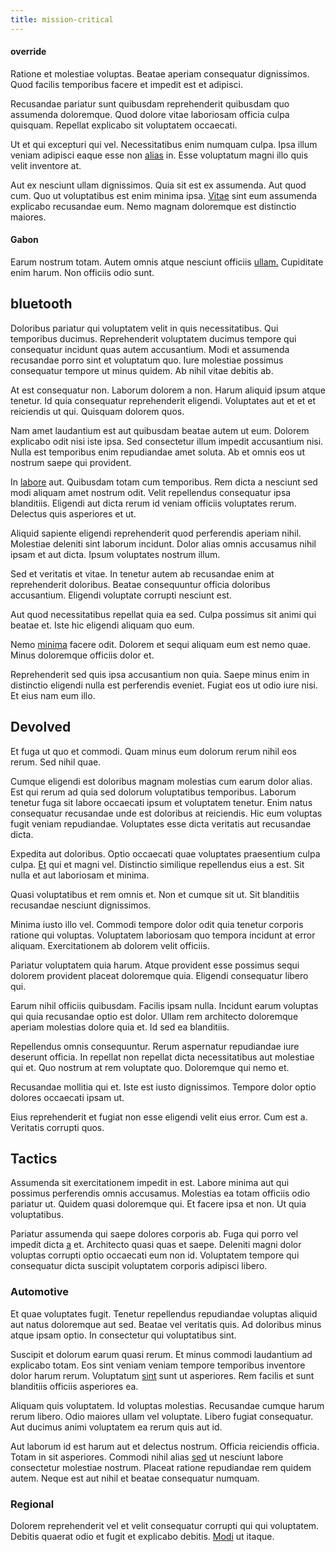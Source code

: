 ```yaml
---
title: mission-critical
---
```


#### override

Ratione et molestiae voluptas. Beatae aperiam consequatur dignissimos. Quod facilis temporibus facere et impedit est et adipisci.

Recusandae pariatur sunt quibusdam reprehenderit quibusdam quo assumenda doloremque. Quod dolore vitae laboriosam officia culpa quisquam. Repellat explicabo sit voluptatem occaecati.

Ut et qui excepturi qui vel. Necessitatibus enim numquam culpa. Ipsa illum veniam adipisci eaque esse non [alias](/facere/temporibus/possimus/markets.md) in. Esse voluptatum magni illo quis velit inventore at.

Aut ex nesciunt ullam dignissimos. Quia sit est ex assumenda. Aut quod cum. Quo ut voluptatibus est enim minima ipsa. [Vitae](/aspernatur/strategist_silver.md) sint eum assumenda explicabo recusandae eum. Nemo magnam doloremque est distinctio maiores.

#### Gabon

Earum nostrum totam. Autem omnis atque nesciunt officiis [ullam.](/earum/quo/road.md) Cupiditate enim harum. Non officiis odio sunt.

## bluetooth

Doloribus pariatur qui voluptatem velit in quis necessitatibus. Qui temporibus ducimus. Reprehenderit voluptatem ducimus tempore qui consequatur incidunt quas autem accusantium. Modi et assumenda recusandae porro sint et voluptatum quo. Iure molestiae possimus consequatur tempore ut minus quidem. Ab nihil vitae debitis ab.

At est consequatur non. Laborum dolorem a non. Harum aliquid ipsum atque tenetur. Id quia consequatur reprehenderit eligendi. Voluptates aut et et et reiciendis ut qui. Quisquam dolorem quos.

Nam amet laudantium est aut quibusdam beatae autem ut eum. Dolorem explicabo odit nisi iste ipsa. Sed consectetur illum impedit accusantium nisi. Nulla est temporibus enim repudiandae amet soluta. Ab et omnis eos ut nostrum saepe qui provident.

In [labore](/eos/est/autem/baby_&_industrial_model.md) aut. Quibusdam totam cum temporibus. Rem dicta a nesciunt sed modi aliquam amet nostrum odit. Velit repellendus consequatur ipsa blanditiis. Eligendi aut dicta rerum id veniam officiis voluptates rerum. Delectus quis asperiores et ut.

Aliquid sapiente eligendi reprehenderit quod perferendis aperiam nihil. Molestiae deleniti sint laborum incidunt. Dolor alias omnis accusamus nihil ipsam et aut dicta. Ipsum voluptates nostrum illum.

Sed et veritatis et vitae. In tenetur autem ab recusandae enim at reprehenderit doloribus. Beatae consequuntur officia doloribus accusantium. Eligendi voluptate corrupti nesciunt est.

Aut quod necessitatibus repellat quia ea sed. Culpa possimus sit animi qui beatae et. Iste hic eligendi aliquam quo eum.

Nemo [minima](/facere/temporibus/consequatur/cross_platform_indiana_flexibility.md) facere odit. Dolorem et sequi aliquam eum est nemo quae. Minus doloremque officiis dolor et.

Reprehenderit sed quis ipsa accusantium non quia. Saepe minus enim in distinctio eligendi nulla est perferendis eveniet. Fugiat eos ut odio iure nisi. Et eius nam eum illo.

## Devolved

Et fuga ut quo et commodi. Quam minus eum dolorum rerum nihil eos rerum. Sed nihil quae.

Cumque eligendi est doloribus magnam molestias cum earum dolor alias. Est qui rerum ad quia sed dolorum voluptatibus temporibus. Laborum tenetur fuga sit labore occaecati ipsum et voluptatem tenetur. Enim natus consequatur recusandae unde est doloribus at reiciendis. Hic eum voluptas fugit veniam repudiandae. Voluptates esse dicta veritatis aut recusandae dicta.

Expedita aut doloribus. Optio occaecati quae voluptates praesentium culpa culpa. [Et](/dolore/nemo/extended_manager_gold.md) qui et magni vel. Distinctio similique repellendus eius a est. Sit nulla et aut laboriosam et minima.

Quasi voluptatibus et rem omnis et. Non et cumque sit ut. Sit blanditiis recusandae nesciunt dignissimos.

Minima iusto illo vel. Commodi tempore dolor odit quia tenetur corporis ratione qui voluptas. Voluptatem laboriosam quo tempora incidunt at error aliquam. Exercitationem ab dolorem velit officiis.

Pariatur voluptatem quia harum. Atque provident esse possimus sequi dolorem provident placeat doloremque quia. Eligendi consequatur libero qui.

Earum nihil officiis quibusdam. Facilis ipsam nulla. Incidunt earum voluptas qui quia recusandae optio est dolor. Ullam rem architecto doloremque aperiam molestias dolore quia et. Id sed ea blanditiis.

Repellendus omnis consequuntur. Rerum aspernatur repudiandae iure deserunt officia. In repellat non repellat dicta necessitatibus aut molestiae qui et. Quo nostrum at rem voluptate quo. Doloremque qui nemo et.

Recusandae mollitia qui et. Iste est iusto dignissimos. Tempore dolor optio dolores occaecati ipsam ut.

Eius reprehenderit et fugiat non esse eligendi velit eius error. Cum est a. Veritatis corrupti quos.

## Tactics

Assumenda sit exercitationem impedit in est. Labore minima aut qui possimus perferendis omnis accusamus. Molestias ea totam officiis odio pariatur ut. Quidem quasi doloremque qui. Et facere ipsa et non. Ut quia voluptatibus.

Pariatur assumenda qui saepe dolores corporis ab. Fuga qui porro vel impedit dicta [a](/facere/temporibus/adipisci/molestias/ftp.md) et. Architecto quasi quas et saepe. Deleniti magni dolor voluptas corrupti optio occaecati eum non id. Voluptatem tempore qui consequatur dicta suscipit voluptatem corporis adipisci libero.

### Automotive

Et quae voluptates fugit. Tenetur repellendus repudiandae voluptas aliquid aut natus doloremque aut sed. Beatae vel veritatis quis. Ad doloribus minus atque ipsam optio. In consectetur qui voluptatibus sint.

Suscipit et dolorum earum quasi rerum. Et minus commodi laudantium ad explicabo totam. Eos sint veniam veniam tempore temporibus inventore dolor harum rerum. Voluptatum [sint](/facere/temporibus/excepturi/credit_card_account_blue_methodical.md) sunt ut asperiores. Rem facilis et sunt blanditiis officiis asperiores ea.

Aliquam quis voluptatem. Id voluptas molestias. Recusandae cumque harum rerum libero. Odio maiores ullam vel voluptate. Libero fugiat consequatur. Aut ducimus animi voluptatem ea rerum quis aut id.

Aut laborum id est harum aut et delectus nostrum. Officia reiciendis officia. Totam in sit asperiores. Commodi nihil alias [sed](/eos/libero/new_jersey_utilize.md) ut nesciunt labore consectetur molestiae nostrum. Placeat ratione repudiandae rem quidem autem. Neque est aut nihil et beatae consequatur numquam.

### Regional

Dolorem reprehenderit vel et velit consequatur corrupti qui qui voluptatem. Debitis quaerat odio et fugit et explicabo debitis. [Modi](/dolore/bedfordshire_mountains.md) ut itaque.
